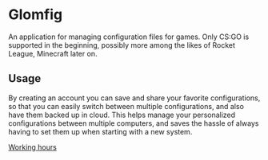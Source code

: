 # Glomfig

An application for managing configuration files for games. Only CS:GO is supported in the beginning, possibly more among the likes of Rocket League, Minecraft later on.

## Usage

By creating an account you can save and share your favorite configurations, so that you can easily switch between multiple configurations, and also have them backed up in cloud. This helps manage your personalized configurations between multiple computers, and saves the hassle of always having to set them up when starting with a new system.

[Working hours](docs/working-hours.md)
